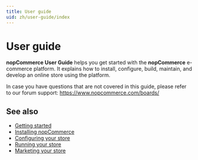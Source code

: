 ```yaml
---
title: User guide
uid: zh/user-guide/index
---
```


# User guide

**nopCommerce User Guide** helps you get started with the **nopCommerce** e-commerce platform. It explains how to install, configure, build, maintain, and develop an online store using the platform.

In case you have questions that are not covered in this guide, please refer to our forum support: <https://www.nopcommerce.com/boards/>

## See also

* [Getting started](xref:zh/user-guide/getting-started)
* [Installing nopCommerce](xref:zh/user-guide/installing/index)
* [Configuring your store](xref:zh/user-guide/configuring/index)
* [Running your store](xref:zh/user-guide/running/index)
* [Marketing your store](xref:zh/user-guide/marketing/index)